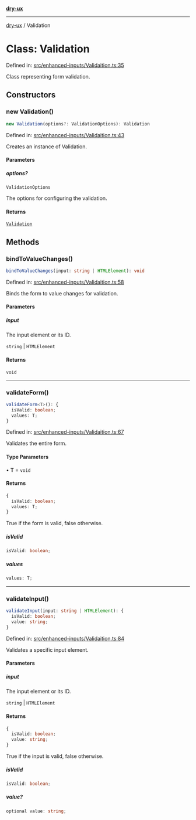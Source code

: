 [**dry-ux**](../README.md)

***

[dry-ux](../README.md) / Validation

# Class: Validation

Defined in: [src/enhanced-inputs/Validaition.ts:35](https://github.com/navedr/dry-ux/blob/357842b7190c45081ec89f2dfed62dd2067eff7b/src/enhanced-inputs/Validaition.ts#L35)

Class representing form validation.

## Constructors

### new Validation()

```ts
new Validation(options?: ValidationOptions): Validation
```

Defined in: [src/enhanced-inputs/Validaition.ts:43](https://github.com/navedr/dry-ux/blob/357842b7190c45081ec89f2dfed62dd2067eff7b/src/enhanced-inputs/Validaition.ts#L43)

Creates an instance of Validation.

#### Parameters

##### options?

`ValidationOptions`

The options for configuring the validation.

#### Returns

[`Validation`](Validation.md)

## Methods

### bindToValueChanges()

```ts
bindToValueChanges(input: string | HTMLElement): void
```

Defined in: [src/enhanced-inputs/Validaition.ts:58](https://github.com/navedr/dry-ux/blob/357842b7190c45081ec89f2dfed62dd2067eff7b/src/enhanced-inputs/Validaition.ts#L58)

Binds the form to value changes for validation.

#### Parameters

##### input

The input element or its ID.

`string` | `HTMLElement`

#### Returns

`void`

***

### validateForm()

```ts
validateForm<T>(): {
  isValid: boolean;
  values: T;
}
```

Defined in: [src/enhanced-inputs/Validaition.ts:67](https://github.com/navedr/dry-ux/blob/357842b7190c45081ec89f2dfed62dd2067eff7b/src/enhanced-inputs/Validaition.ts#L67)

Validates the entire form.

#### Type Parameters

• **T** = `void`

#### Returns

```ts
{
  isValid: boolean;
  values: T;
}
```

True if the form is valid, false otherwise.

##### isValid

```ts
isValid: boolean;
```

##### values

```ts
values: T;
```

***

### validateInput()

```ts
validateInput(input: string | HTMLElement): {
  isValid: boolean;
  value: string;
}
```

Defined in: [src/enhanced-inputs/Validaition.ts:84](https://github.com/navedr/dry-ux/blob/357842b7190c45081ec89f2dfed62dd2067eff7b/src/enhanced-inputs/Validaition.ts#L84)

Validates a specific input element.

#### Parameters

##### input

The input element or its ID.

`string` | `HTMLElement`

#### Returns

```ts
{
  isValid: boolean;
  value: string;
}
```

True if the input is valid, false otherwise.

##### isValid

```ts
isValid: boolean;
```

##### value?

```ts
optional value: string;
```
